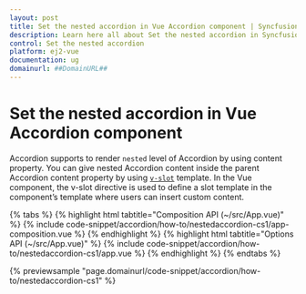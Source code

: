 ```yaml
---
layout: post
title: Set the nested accordion in Vue Accordion component | Syncfusion
description: Learn here all about Set the nested accordion in Syncfusion Vue Accordion component of Syncfusion Essential JS 2 and more.
control: Set the nested accordion 
platform: ej2-vue
documentation: ug
domainurl: ##DomainURL##
---
```


# Set the nested accordion in Vue Accordion component

Accordion supports to render `nested` level of Accordion by using content property. You can give nested Accordion content inside the parent Accordion content property by using [`v-slot`](https://ej2.syncfusion.com/vue/documentation/common/template#slot-template) template. In the Vue component, the v-slot directive is used to define a slot template in the component’s template where users can insert custom content.

{% tabs %}
{% highlight html tabtitle="Composition API (~/src/App.vue)" %}
{% include code-snippet/accordion/how-to/nestedaccordion-cs1/app-composition.vue %}
{% endhighlight %}
{% highlight html tabtitle="Options API (~/src/App.vue)" %}
{% include code-snippet/accordion/how-to/nestedaccordion-cs1/app.vue %}
{% endhighlight %}
{% endtabs %}
        
{% previewsample "page.domainurl/code-snippet/accordion/how-to/nestedaccordion-cs1" %}